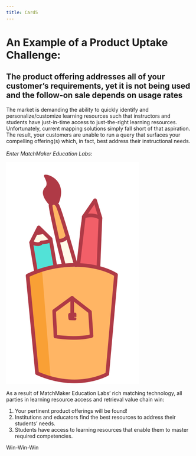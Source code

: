 ```yaml
---
title: Card5
---
```

# An Example of a Product Uptake Challenge:

## The product offering addresses all of your customer’s requirements, yet it is not being used and the follow-on sale depends on usage rates

The market is demanding the ability to quickly identify and personalize/customize learning resources such that instructors and students have just-in-time access to just-the-right learning resources. Unfortunately, current mapping solutions simply fall short of that aspiration. The result, your customers are unable to run a query that surfaces your compelling offering(s) which, in fact, best address their instructional needs.<br/><br/>*Enter MatchMaker Education Labs:*

![Alt Text for Sample Image](/mmassets/graphic_tools.svg)

As a result of MatchMaker Education Labs’ rich matching technology, all parties in learning resource access and retrieval value chain win:

1. Your pertinent product offerings will be found!
2. Institutions and educators find the best resources to address their students’ needs.
3. Students have access to learning resources that enable them to master required competencies.

Win-Win-Win   

